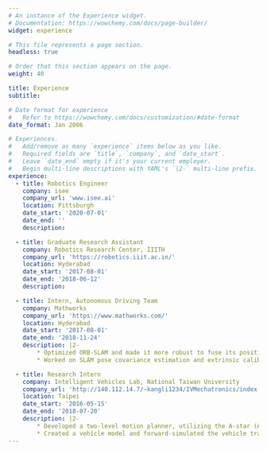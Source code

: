 ```yaml
---
# An instance of the Experience widget.
# Documentation: https://wowchemy.com/docs/page-builder/
widget: experience

# This file represents a page section.
headless: true

# Order that this section appears on the page.
weight: 40

title: Experience
subtitle:

# Date format for experience
#   Refer to https://wowchemy.com/docs/customization/#date-format
date_format: Jan 2006

# Experiences.
#   Add/remove as many `experience` items below as you like.
#   Required fields are `title`, `company`, and `date_start`.
#   Leave `date_end` empty if it's your current employer.
#   Begin multi-line descriptions with YAML's `|2-` multi-line prefix.
experience:
  - title: Robotics Engineer
    company: isee
    company_url: 'www.isee.ai'
    location: Pittsburgh
    date_start: '2020-07-01'
    date_end: ''
    description:

  - title: Graduate Research Assistant
    company: Robotics Research Center, IIITH
    company_url: 'https://robotics.iiit.ac.in/'
    location: Hyderabad
    date_start: '2017-08-01'
    date_end: '2018-06-12'
    description:

  - title: Intern, Autonomous Driving Team
    company: Mathworks
    company_url: 'https://www.mathworks.com/'
    location: Hyderabad
    date_start: '2017-08-01'
    date_end: '2018-11-24'
    description: |2-
        * Optimized ORB-SLAM and made it more robust to fuse its position output with RTK-GPS, IMU & Wheel Encoder data using an EKF.
        * Worked on SLAM pose covariance estimation and extrinsic calibration of IMU and cameras        

  - title: Research Intern
    company: Intelligent Vehicles Lab, National Taiwan University
    company_url: 'http://140.112.14.7/~kangli1234/IVMechatronics/index.html'
    location: Taipei
    date_start: '2016-05-15'
    date_end: '2018-07-20'
    description: |2-
        * Developed a two-level motion planner, utilizing the A-star (A*) and Rapidly-exploring Random Tree (RRT) algorithm, on a local map built using laser scanners for an electric golf cart.
        * Created a vehicle model and forward-simulated the vehicle trajectory using Pure Pursuit steering controller and Proportional-Integral (PI) speed controller.
---
```

